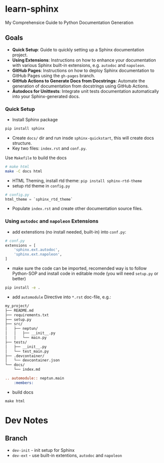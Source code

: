 # learn-sphinx
My Comprehensice Guide to Python Documentation Generation

## Goals

- **Quick Setup**: Guide to quickly setting up a Sphinx documentation project.
- **Using Extensions**: Instructions on how to enhance your documentation with various Sphinx built-in extensions, e.g. `autodoc` and `napoleon`.
- **GitHub Pages**: Instructions on how to deploy Sphinx documentation to GitHub Pages using the `gh-pages` branch.
- **GitHub Actions to Generate Docs from Docstrings**: Automate the generation of documentation from docstrings using GitHub Actions.
- **Autodocs for Unittests**: Integrate unit tests documentation automatically into your Sphinx-generated docs.


### Quick Setup
- Install Sphinx package
```bash
pip install sphinx
```
- Create `docs/` dir and run insde `sphinx-quickstart`, this will create docs structure. 
- Key two files: `index.rst` and `conf.py`.

Use `Makefile` to build the docs
```bash
# make html
make -C docs html
```
- HTML Theming, install rtd theme: `pip install sphinx-rtd-theme`
- setup rtd theme in `config.py`
```python
# config.py
html_theme = `sphinx_rtd_theme`
```
- Populate `index.rst` and create other documentation source files.

### Using `autodoc` and `napoleon` Extensions
- add extenstions (no install needed, built-in) into `conf.py`:
```python
# conf.py
extensions = [
    'sphinx.ext.autodoc',
    'sphinx.ext.napoleon',
]
```
- make sure the code can be imported, recomended way is to follow Python-SOP and install code in editable mode (you will need `setup.py` or better)
```bash
pip install -e .
```
- add `automodule` Directive into `*.rst` doc-file, e.g.:
```md
my_project/
├── README.md
├── requirements.txt
├── setup.py
├── src/
│   ├── neptun/
│   │   ├── __init__.py
│   │   └── main.py
├── tests/
│   ├── __init__.py
│   └── test_main.py
├── .devcontainer/
│   └── devcontainer.json
└── docs/
    └── index.md
```
```rst
.. automodule:: neptun.main
    :members:
```
- build docs
```
make html
```

# Dev Notes

## Branch
- `dev-init` - init setup for Sphinx
- `dev-ext` - use built-in extentions, `autodoc` and `napoleon`